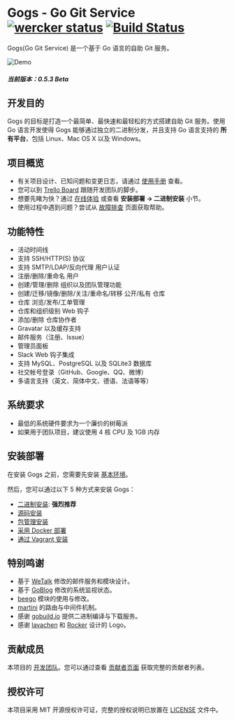 Gogs - Go Git Service [![wercker status](https://app.wercker.com/status/ad0bdb0bc450ac6f09bc56b9640a50aa/s/ "wercker status")](https://app.wercker.com/project/bykey/ad0bdb0bc450ac6f09bc56b9640a50aa) [![Build Status](https://drone.io/github.com/gogits/gogs/status.png)](https://drone.io/github.com/gogits/gogs/latest)
=====================

Gogs(Go Git Service) 是一个基于 Go 语言的自助 Git 服务。

![Demo](https://gowalker.org/public/gogs_demo.gif)

##### 当前版本：0.5.3 Beta

## 开发目的

Gogs 的目标是打造一个最简单、最快速和最轻松的方式搭建自助 Git 服务。使用 Go 语言开发使得 Gogs 能够通过独立的二进制分发，并且支持 Go 语言支持的 **所有平台**，包括 Linux、Mac OS X 以及 Windows。

## 项目概览

- 有关项目设计、已知问题和变更日志，请通过  [使用手册](http://gogs.io/docs/intro/) 查看。
- 您可以到 [Trello Board](https://trello.com/b/uxAoeLUl/gogs-go-git-service) 跟随开发团队的脚步。
- 想要先睹为快？通过 [在线体验](https://try.gogs.io/Unknown/gogs) 或查看 **安装部署 -> 二进制安装** 小节。
- 使用过程中遇到问题？尝试从 [故障排查](http://gogs.io/docs/intro/troubleshooting.md) 页面获取帮助。

## 功能特性

- 活动时间线
- 支持 SSH/HTTP(S) 协议
- 支持 SMTP/LDAP/反向代理 用户认证
- 注册/删除/重命名 用户
- 创建/管理/删除 组织以及团队管理功能
- 创建/迁移/镜像/删除/关注/重命名/转移 公开/私有 仓库
- 仓库 浏览/发布/工单管理
- 仓库和组织级别 Web 钩子
- 添加/删除 仓库协作者
- Gravatar 以及缓存支持
- 邮件服务（注册、Issue）
- 管理员面板
- Slack Web 钩子集成
- 支持 MySQL、PostgreSQL 以及 SQLite3 数据库
- 社交帐号登录（GitHub、Google、QQ、微博）
- 多语言支持（英文、简体中文、德语、法语等等）

## 系统要求

- 最低的系统硬件要求为一个廉价的树莓派
- 如果用于团队项目，建议使用 4 核 CPU 及 1GB 内存

## 安装部署

在安装 Gogs 之前，您需要先安装 [基本环境](http://gogs.io/docs/installation/)。

然后，您可以通过以下 5 种方式来安装 Gogs：

- [二进制安装](http://gogs.io/docs/installation/install_from_binary.md): **强烈推荐**
- [源码安装](http://gogs.io/docs/installation/install_from_source.md)
- [包管理安装](http://gogs.io/docs/installation/install_from_packages.md)
- [采用 Docker 部署](https://github.com/gogits/gogs/tree/master/docker)
- [通过 Vagrant 安装](https://github.com/geerlingguy/ansible-vagrant-examples/tree/master/gogs)

## 特别鸣谢

- 基于 [WeTalk](https://github.com/beego/wetalk) 修改的邮件服务和模块设计。
- 基于 [GoBlog](https://github.com/fuxiaohei/goblog) 修改的系统监视状态。
- [beego](http://beego.me) 模块的使用与修改。
- [martini](http://martini.codegangsta.io/) 的路由与中间件机制。
- 感谢 [gobuild.io](http://gobuild.io) 提供二进制编译与下载服务。
- 感谢 [lavachen](http://www.lavachen.cn/) 和 [Rocker](http://weibo.com/rocker1989) 设计的 Logo。

## 贡献成员

本项目的 [开发团队](http://gogs.io/team)。您可以通过查看 [贡献者页面](https://github.com/gogits/gogs/graphs/contributors) 获取完整的贡献者列表。

## 授权许可

本项目采用 MIT 开源授权许可证，完整的授权说明已放置在 [LICENSE](https://github.com/gogits/gogs/blob/master/LICENSE) 文件中。